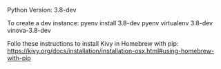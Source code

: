 Python Version: 3.8-dev

To create a dev instance:
pyenv install 3.8-dev
pyenv virtualenv 3.8-dev vinova-3.8-dev

Follo these instructions to install Kivy in Homebrew with pip:
https://kivy.org/docs/installation/installation-osx.html#using-homebrew-with-pip